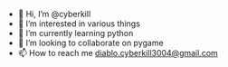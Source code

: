 - 👋 Hi, I’m @cyberkill
- 👀 I’m interested in various things
- 🌱 I’m currently learning python
- 💞️ I’m looking to collaborate on pygame
- 📫 How to reach me diablo.cyberkill3004@gmail.com

<!---
cyberkill/cyberkill is a ✨ special ✨ repository because its `README.md` (this file) appears on your GitHub profile.
You can click the Preview link to take a look at your changes.
--->
